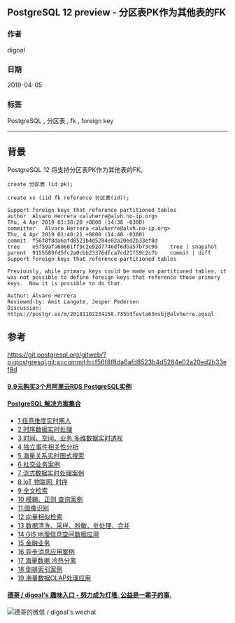 ## PostgreSQL 12 preview - 分区表PK作为其他表的FK  
                                                                                                      
### 作者                                                                                                      
digoal                                                                                                      
                                                                                                      
### 日期                                                                                                      
2019-04-05                                                                                                      
                                                                                                      
### 标签                                                                                                      
PostgreSQL , 分区表 , fk , foreign key   
                     
----                                                                                                
                                                                                                  
## 背景           
PostgreSQL 12 将支持分区表PK作为其他表的FK。     
  
```  
create 分区表 (id pk);  
  
create xx (iid fk reference 分区表(id));  
```  
      
```    
Support foreign keys that reference partitioned tables  
author	Alvaro Herrera <alvherre@alvh.no-ip.org>	  
Thu, 4 Apr 2019 01:38:20 +0800 (14:38 -0300)  
committer	Alvaro Herrera <alvherre@alvh.no-ip.org>	  
Thu, 4 Apr 2019 01:40:21 +0800 (14:40 -0300)  
commit	f56f8f8da6afd8523b4d5284e02a20ed2b33ef8d  
tree	e5f59afa60601ff9c2e92d7746df6dba57b73c99	tree | snapshot  
parent	9155580fd5fc2a0cbb23376dfca7cd21f59c2c7b	commit | diff  
Support foreign keys that reference partitioned tables  
  
Previously, while primary keys could be made on partitioned tables, it  
was not possible to define foreign keys that reference those primary  
keys.  Now it is possible to do that.  
  
Author: Álvaro Herrera  
Reviewed-by: Amit Langote, Jesper Pedersen  
Discussion: https://postgr.es/m/20181102234158.735b3fevta63msbj@alvherre.pgsql  
```    
        
## 参考      
https://git.postgresql.org/gitweb/?p=postgresql.git;a=commit;h=f56f8f8da6afd8523b4d5284e02a20ed2b33ef8d    
      
  
  
  
  
  
  
  
  
  
  
  
  
  
  
  
  
  
  
  
  
  
  
  
  
  
  
  
  
  
  
  
  
  
  
  
  
  
  
  
  
  
  
  
  
  
  
  
  
  
  
  
#### [9.9元购买3个月阿里云RDS PostgreSQL实例](https://www.aliyun.com/database/postgresqlactivity "57258f76c37864c6e6d23383d05714ea")
  
  
#### [PostgreSQL 解决方案集合](https://yq.aliyun.com/topic/118 "40cff096e9ed7122c512b35d8561d9c8")
- [1 任意维度实时圈人](https://yq.aliyun.com/topic/118 "40cff096e9ed7122c512b35d8561d9c8")
- [2 时序数据实时处理](https://yq.aliyun.com/topic/118 "40cff096e9ed7122c512b35d8561d9c8")
- [3 时间、空间、业务 多维数据实时透视](https://yq.aliyun.com/topic/118 "40cff096e9ed7122c512b35d8561d9c8")
- [4 独立事件相关性分析](https://yq.aliyun.com/topic/118 "40cff096e9ed7122c512b35d8561d9c8")
- [5 海量关系实时图式搜索](https://yq.aliyun.com/topic/118 "40cff096e9ed7122c512b35d8561d9c8")
- [6 社交业务案例](https://yq.aliyun.com/topic/118 "40cff096e9ed7122c512b35d8561d9c8")
- [7 流式数据实时处理案例](https://yq.aliyun.com/topic/118 "40cff096e9ed7122c512b35d8561d9c8")
- [8 IoT 物联网, 时序](https://yq.aliyun.com/topic/118 "40cff096e9ed7122c512b35d8561d9c8")
- [9 全文检索](https://yq.aliyun.com/topic/118 "40cff096e9ed7122c512b35d8561d9c8")
- [10 模糊、正则 查询案例](https://yq.aliyun.com/topic/118 "40cff096e9ed7122c512b35d8561d9c8")
- [11 图像识别](https://yq.aliyun.com/topic/118 "40cff096e9ed7122c512b35d8561d9c8")
- [12 向量相似检索](https://yq.aliyun.com/topic/118 "40cff096e9ed7122c512b35d8561d9c8")
- [13 数据清洗、采样、脱敏、批处理、合并](https://yq.aliyun.com/topic/118 "40cff096e9ed7122c512b35d8561d9c8")
- [14 GIS 地理信息空间数据应用](https://yq.aliyun.com/topic/118 "40cff096e9ed7122c512b35d8561d9c8")
- [15 金融业务](https://yq.aliyun.com/topic/118 "40cff096e9ed7122c512b35d8561d9c8")
- [16 异步消息应用案例](https://yq.aliyun.com/topic/118 "40cff096e9ed7122c512b35d8561d9c8")
- [17 海量数据 冷热分离](https://yq.aliyun.com/topic/118 "40cff096e9ed7122c512b35d8561d9c8")
- [18 倒排索引案例](https://yq.aliyun.com/topic/118 "40cff096e9ed7122c512b35d8561d9c8")
- [19 海量数据OLAP处理应用](https://yq.aliyun.com/topic/118 "40cff096e9ed7122c512b35d8561d9c8")
  
  
#### [德哥 / digoal's 趣味入口 - 努力成为灯塔, 公益是一辈子的事.](https://github.com/digoal/blog/blob/master/README.md "22709685feb7cab07d30f30387f0a9ae")
  
  
![德哥的微信 / digoal's wechat](../pic/digoal_weixin.jpg "f7ad92eeba24523fd47a6e1a0e691b59")
  
